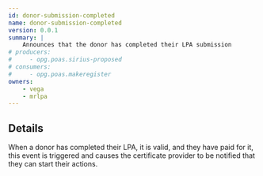 ```yaml
---
id: donor-submission-completed
name: donor-submission-completed
version: 0.0.1
summary: |
    Announces that the donor has completed their LPA submission
# producers:
#     - opg.poas.sirius-proposed
# consumers:
#     - opg.poas.makeregister
owners:
    - vega
    - mrlpa
---
```


## Details

When a donor has completed their LPA, it is valid, and they have paid for it, this event is triggered and causes the certificate provider to be notified that they can start their actions.

<NodeGraph title="Consumer / Producer Diagram" />

<EventExamples />

<Schema />
